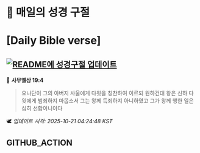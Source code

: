 # 🙏 매일의 성경 구절
# [Daily Bible verse]
## [![README에 성경구절 업데이트](https://github.com/DONGSUKA/first_test/actions/workflows/update-readme-bible.yml/badge.svg)](https://github.com/DONGSUKA/first_test/actions/workflows/update-readme-bible.yml)
<!-- START_BIBLE_VERSE -->
📖 **사무엘상 19:4**
> 요나단이 그의 아버지 사울에게 다윗을 칭찬하여 이르되 원하건대 왕은 신하 다윗에게 범죄하지 마옵소서 그는 왕께 득죄하지 아니하였고 그가 왕께 행한 일은 심히 선함이니이다

🕊️ _업데이트 시각: 2025-10-21 04:24:48 KST_
  <!-- END_BIBLE_VERSE -->
## GITHUB_ACTION
